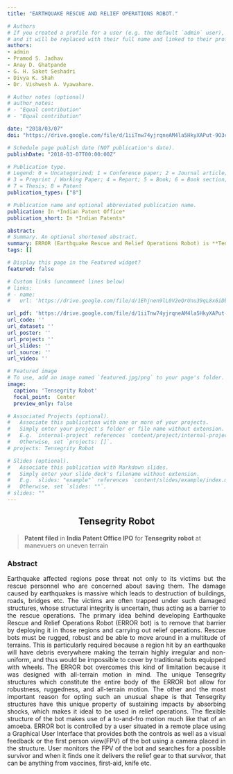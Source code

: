 ```yaml
---
title: "EARTHQUAKE RESCUE AND RELIEF OPERATIONS ROBOT."

# Authors
# If you created a profile for a user (e.g. the default `admin` user), write the username (folder name) here 
# and it will be replaced with their full name and linked to their profile.
authors:
- admin
- Pramod S. Jadhav
- Anay D. Ghatpande
- G. H. Saket Seshadri
- Divya K. Shah
- Dr. Vishwesh A. Vyawahare.

# Author notes (optional)
# author_notes:
# - "Equal contribution"
# - "Equal contribution"

date: "2018/03/07"
doi: "https://drive.google.com/file/d/1iiTnw74yjrqneAM4la5HkyXAPut-9O3c/view?usp=sharing"

# Schedule page publish date (NOT publication's date).
publishDate: "2018-03-07T00:00:00Z"

# Publication type.
# Legend: 0 = Uncategorized; 1 = Conference paper; 2 = Journal article;
# 3 = Preprint / Working Paper; 4 = Report; 5 = Book; 6 = Book section;
# 7 = Thesis; 8 = Patent
publication_types: ["8"]

# Publication name and optional abbreviated publication name.
publication: In *Indian Patent Office*
publication_short: In *Indian Patents*

abstract: 
# Summary. An optional shortened abstract.
summary: ERROR (Earthquake Rescue and Relief Operations Robot) is **Tensegrity** based robot that can maneuver over uneven surface by linear motion of its 6 struts. The 6 struts are interconnected in a tensegrity structure which is icosahedron structure. That makes the overall structure impact resistant.
tags: []

# Display this page in the Featured widget?
featured: false

# Custom links (uncomment lines below)
# links:
# - name: 
#   url: 'https://drive.google.com/file/d/1Ehjnen9lL0V2eQrUnu39qL8x6iDbKR7G/view?usp=sharing'

url_pdf: 'https://drive.google.com/file/d/1iiTnw74yjrqneAM4la5HkyXAPut-9O3c/view?usp=sharing'
url_code: ''
url_dataset: ''
url_poster: ''
url_project: ''
url_slides: ''
url_source: ''
url_video: ''

# Featured image
# To use, add an image named `featured.jpg/png` to your page's folder. 
image:
  caption: 'Tensegrity Robot'
  focal_point:  Center
  preview_only: false

# Associated Projects (optional).
#   Associate this publication with one or more of your projects.
#   Simply enter your project's folder or file name without extension.
#   E.g. `internal-project` references `content/project/internal-project/index.md`.
#   Otherwise, set `projects: []`.
# projects: Tensegrity Robot

# Slides (optional).
#   Associate this publication with Markdown slides.
#   Simply enter your slide deck's filename without extension.
#   E.g. `slides: "example"` references `content/slides/example/index.md`.
#   Otherwise, set `slides: ""`.
# slides: ""
---
```


<!-- {{% callout note %}}
Click the *Cite* button above to demo the feature to enable visitors to import publication metadata into their reference management software.
{{% /callout %}}
<!-- 
{{% callout note %}}
Create your slides in Markdown - click the *Slides* button to check out the example.
{{% /callout %}} -->


## <div align= "center">Tensegrity Robot </div>

> **Patent filed** in **India Patent Office IPO** for **Tensegrity robot**   at manevuers on uneven terrain

### Abstract
<div align= "justify">
Earthquake affected regions pose threat not only to its victims but the rescue personnel who are concerned about saving them. The
damage caused by earthquakes is massive which leads to destruction of buildings, roads, bridges etc. The victims are often trapped
under such damaged structures, whose structural integrity is uncertain, thus acting as a barrier to the rescue operations. The primary
idea behind developing Earthquake Rescue and Relief Operations Robot (ERROR bot) is to remove that barrier by deploying it in
those regions and carrying out relief operations. Rescue bots must be rugged, robust and be able to move around in a multitude of
terrains. This is particularly required because a region hit by an earthquake will have debris everywhere making the terrain highly
irregular and non-uniform, and thus would be impossible to cover by traditional bots equipped with wheels. The ERROR bot
overcomes this kind of limitation because it was designed with all-terrain motion in mind. The unique Tensegrity structures which
constitute the entire body of the ERROR bot allow for robustness, ruggedness, and all-terrain motion. The other and the most
important reason for opting such an unusual shape is that Tensegrity structures have this unique property of sustaining impacts by
absorbing shocks, which makes it ideal to be used in relief operations. The flexible structure of the bot makes use of a to-and-fro
motion much like that of an amoeba. ERROR bot is controlled by a user situated in a remote place using a Graphical User Interface
that provides both the controls as well as a visual feedback or the first person view(FPV) of the bot using a camera placed in the
structure. User monitors the FPV of the bot and searches for a possible survivor and when it finds one it delivers the relief gear to that
survivor, that can be anything from vaccines, first-aid, knife etc.
</div>